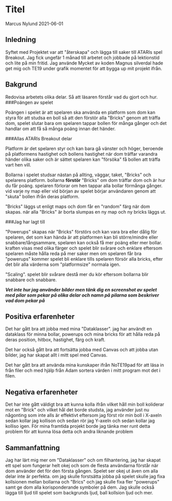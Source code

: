 # Titel

Marcus Nylund 2021-06-01

## Inledning

Syftet med Projektet var att "återskapa" och lägga till saker till ATARIs spel Breakout. Jag fick ungefär 1 månad till arbetet
och jobbade på lektionstid och lite på min fritid. Jag använde Mycket av koden Magnus silverdal hade get mig och TE19 under grafik momentet
 för att bygga up mit projekt ifrån.

## Bakgrund

Redovisa arbetets olika delar. Så att läsaren förstår vad du gjort och hur.
###Poängen av spelet

Poängen i spelet är att spelaren ska använda en platform som dom kan styra för att studsa en boll så att den förstör alla "Bricks" genom att träffa dom,
spelet slutar bara om spelaren tappar bollen för många gånger och det handlar om att få så många poäng innan det händer.

###Allas ATARIs Breakout delar

Platform är det spelaren styr och kan bara gå vänster och höger, beroende på platformens hastighet och bollens hastighet när dom träffar varandra händer olika saker
och är sättet spelaren kan "försöka" få bollen att träffa vart hen vill.

Bollarna i spelet studsar nästan på allting, väggar, taket, "Bricks" och spelarens platform. bollarna **förstör** "Bricks" om dom träffar dom och är hur du får poäng.
spelaren förlorar om hen tappar alla bollar förmånga gånger.  vid varje ny map eller vid början av spelet börjar användaren genom att "skuta" bollen ifrån deras platform.

"Bricks" läggs ut enligt maps och dom får en "random" färg när dom skapas. när alla "Bricks" är borta slumpas en ny map och ny bricks läggs ut.

###Jag har lagt till

"Powerups" skapas när "Bricks" förstörs och kan vara bra eller dålig för spelaren, det som kan hända är att platformen kan bli större/mindre eller snabbare/långsammare, spelaren kan också få mer poäng eller mer bollar.
kraften visas med olika färger och spelet blir svårare och enklare eftersom spelaren måste hålla reda på mer saker men om spelaren får bra "powerups" kommer spelet bli enklare tills spelaren försör alla bricks, efter det blir alla värderna som "platformsize" normala igen.

"Scaling". spelet blir svårare destå mer du kör eftersom bollarna blir snabbare och snabbare.

***Vet inte hur jag använder bilder men tänk dig en screenshot av spelet med pilar som pekar på olika delar och namn på pilarna som beskriver vad dom pekar på***

## Positiva erfarenheter

Det har gått bra att jobba med mina "Dataklasser". jag har användt en dataklass för minna bollar, powerups och mina bricks för att hålla reda på deras position, hitbox, hastighet, färg och kraft.

Det har också gått bra att fortsätta jobba med Canvas och att jobba utan bilder, jag har skapat allt i mitt spel med Canvas.

Det har gått bra att använda mina kunskaper ifrån NoTE19pad för att läsa in från filer och med hjälp från Adam sortera värden i mitt program mot det i filen. 
 
## Negativa erfarenheter

Det har inte gått väldigt bra att kunna kolla ifrån vilket håll min boll koliderar mot en "Brick" och vilket hål det borde studsta,
jag använder just nu någonting som inte alls är effektivt eftersom jag först rör min boll i X-axeln sedan kollar jag kollison och sedan rör jag Y-axeln och sedan kollar jag kolliso igen.
 För mina framtida projekt borde jag tänka mer runt detta problem för att kunna lösa detta och andra liknande problem

## Sammanfattning

Jag har lärt mig mer om "Dataklasser" och om filhantering, jag har skapat ett spel som fungerar helt okej och som de flesta användarna förstår när dom använder det för den första gången.
Spelet ser okej ut även om alla delar inte är perfekta.
om jag skulle forstsätta jobba på spelet skulle jag fixa kollsionen mellan bollarna och "Brics" och jag skulle fixa fler "powerups" samt ge dom alla korisponderande symboler på dem.
Jag skulle också lägga till ljud till spelet som backgrunds ljud, ball kollsion ljud och mer. 
